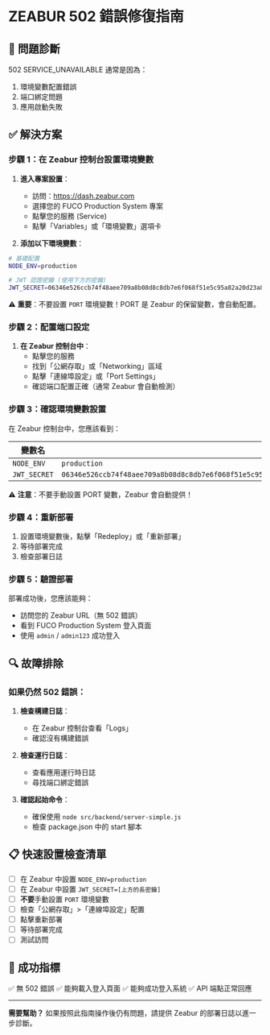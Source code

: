 # ZEABUR 502 錯誤修復指南

## 🚨 問題診斷
502 SERVICE_UNAVAILABLE 通常是因為：
1. 環境變數配置錯誤
2. 端口綁定問題
3. 應用啟動失敗

## ✅ 解決方案

### 步驟 1：在 Zeabur 控制台設置環境變數

1. **進入專案設置**：
   - 訪問：https://dash.zeabur.com
   - 選擇您的 FUCO Production System 專案
   - 點擊您的服務 (Service)
   - 點擊「Variables」或「環境變數」選項卡

2. **添加以下環境變數**：

```bash
# 基礎配置
NODE_ENV=production

# JWT 認證密鑰 (使用下方的密鑰)
JWT_SECRET=06346e526ccb74f48aee709a8b08d8c8db7e6f068f51e5c95a82a20d23a85ddb7e0ca4700c7563f7d4ef2124b767eecd0b34bd63ac3946eb5
```

⚠️ **重要**：不要設置 `PORT` 環境變數！PORT 是 Zeabur 的保留變數，會自動配置。

### 步驟 2：配置端口設定

1. **在 Zeabur 控制台中**：
   - 點擊您的服務
   - 找到「公網存取」或「Networking」區域
   - 點擊「連線埠設定」或「Port Settings」
   - 確認端口配置正確（通常 Zeabur 會自動檢測）

### 步驟 3：確認環境變數設置

在 Zeabur 控制台中，您應該看到：

| 變數名 | 值 |
|--------|-----|
| `NODE_ENV` | `production` |
| `JWT_SECRET` | `06346e526ccb74f48aee709a8b08d8c8db7e6f068f51e5c95a82a20d23a85ddb7e0ca4700c7563f7d4ef2124b767eecd0b34bd63ac3946eb5` |

⚠️ **注意**：不要手動設置 PORT 變數，Zeabur 會自動提供！

### 步驟 4：重新部署

1. 設置環境變數後，點擊「Redeploy」或「重新部署」
2. 等待部署完成
3. 檢查部署日誌

### 步驟 5：驗證部署

部署成功後，您應該能夠：
- 訪問您的 Zeabur URL（無 502 錯誤）
- 看到 FUCO Production System 登入頁面
- 使用 `admin` / `admin123` 成功登入

## 🔍 故障排除

### 如果仍然 502 錯誤：

1. **檢查構建日誌**：
   - 在 Zeabur 控制台查看「Logs」
   - 確認沒有構建錯誤

2. **檢查運行日誌**：
   - 查看應用運行時日誌
   - 尋找端口綁定錯誤

3. **確認起始命令**：
   - 確保使用 `node src/backend/server-simple.js`
   - 檢查 package.json 中的 start 腳本

## 📋 快速設置檢查清單

- [ ] 在 Zeabur 中設置 `NODE_ENV=production`
- [ ] 在 Zeabur 中設置 `JWT_SECRET=[上方的長密鑰]`
- [ ] **不要**手動設置 `PORT` 環境變數
- [ ] 檢查「公網存取」>「連線埠設定」配置
- [ ] 點擊重新部署
- [ ] 等待部署完成
- [ ] 測試訪問

## 🎯 成功指標

✅ 無 502 錯誤
✅ 能夠載入登入頁面
✅ 能夠成功登入系統
✅ API 端點正常回應

---

**需要幫助？** 如果按照此指南操作後仍有問題，請提供 Zeabur 的部署日誌以進一步診斷。
